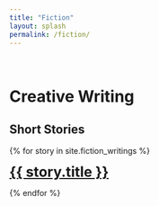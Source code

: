 ```yaml
---
title: "Fiction"
layout: splash
permalink: /fiction/
---
```


<br>

# Creative Writing

## Short Stories
{% for story in site.fiction_writings %}
  <p>
    <a href="{{ story.url }}" style="font-size: 25px">
      <strong> {{ story.title }} </strong>
    </a>
  </p>
{% endfor %}
